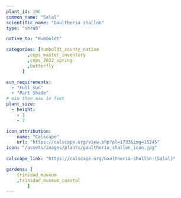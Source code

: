 ```yaml
---
plant_id: 196 
common_name: "Salal"
scientific_name: "Gaultheria shallon"
type: "shrub"

native_to: "Humboldt"

categories: [humboldt_county_native
        ,cnps_master_inventory
        ,cnps_2022_spring
        ,butterfly
      ]

sun_requirements:
  - "Full Sun"
  - "Part Shade"
# min then max in feet
plant_size:
  - height: 
    - 1 
    - 7

icon_attribution: 
    name: "Calscape"
    url: "https://calscape.org/view.php?pl=1733&img=15245"
icon: "/assets/images/plants/gaultheria_shallon_icon.jpg"
 
calscape_link: "https://calscape.org/Gaultheria-shallon-(Salal)"

gardens: [
    trinidad_museum
    ,trinidad_museum_coastal
        ]
---
```

